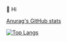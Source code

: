 👋 Hi


[Anurag's GitHub stats](https://github-readme-stats.vercel.app/api?username=k88t76&show_icons=true&theme=radical)


[![Top Langs](https://github-readme-stats.vercel.app/api/top-langs/?username=anuraghazra&layout=compact)](https://github.com/anuraghazra/github-readme-stats)
